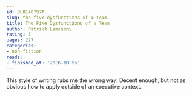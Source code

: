 ```yaml
---
id: OL8148797M
slug: the-five-dysfunctions-of-a-team
title: The Five Dysfunctions of a Team
author: Patrick Lencioni
rating: 3
pages: 227
categories:
- non-fiction
reads:
- finished_at: '2016-10-05'
---
```

This style of writing rubs me the wrong way. Decent enough, but not as obvious how to apply outside of an executive context.

